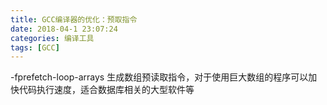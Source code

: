 ```yaml
---
title: GCC编译器的优化：预取指令
date: 2018-04-1 23:07:24
categories: 编译工具
tags: [GCC]
---
```


-fprefetch-loop-arrays 生成数组预读取指令，对于使用巨大数组的程序可以加快代码执行速度，适合数据库相关的大型软件等
